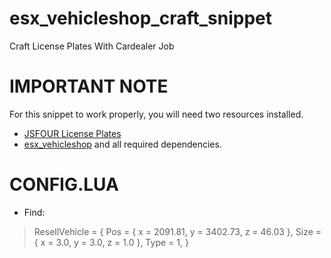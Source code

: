 # esx_vehicleshop_craft_snippet
Craft License Plates With Cardealer Job

# IMPORTANT NOTE
For this snippet to work properly, you will need two resources installed.
* [JSFOUR License Plates](https://github.com/jonassvensson4/jsfour-licenseplate)
* [esx_vehicleshop](https://github.com/ESX-Org/esx_vehicleshop) and all required dependencies.

# CONFIG.LUA
* Find:
>ResellVehicle = {
>		Pos   = { x = 2091.81, y = 3402.73, z = 46.03 },
>		Size  = { x = 3.0, y = 3.0, z = 1.0 },
>		Type  = 1,
>}
